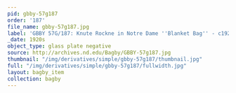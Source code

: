 ```yaml
---
pid: gbby-57g187
order: '187'
file_name: gbby-57g187.jpg
label: 'GBBY 57G/187: Knute Rockne in Notre Dame ''Blanket Bag'' - c1920s'
_date: 1920s
object_type: glass plate negative
source: http://archives.nd.edu/Bagby/GBBY-57g187.jpg
thumbnail: "/img/derivatives/simple/gbby-57g187/thumbnail.jpg"
full: "/img/derivatives/simple/gbby-57g187/fullwidth.jpg"
layout: bagby_item
collection: bagby
---
```

